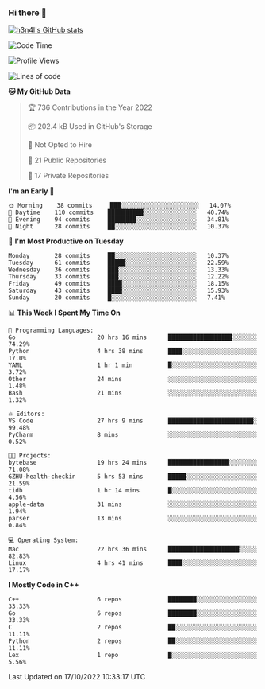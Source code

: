 ### Hi there 👋

[![h3n4l's GitHub stats](https://github-readme-stats.vercel.app/api?username=h3n4l&count_private=true&show_icons=true&theme=radical)](https://github.com/h3n4l/github-readme-stats)

<!--START_SECTION:waka-->
![Code Time](http://img.shields.io/badge/Code%20Time-763%20hrs%209%20mins-blue)

![Profile Views](http://img.shields.io/badge/Profile%20Views-7-blue)

![Lines of code](https://img.shields.io/badge/From%20Hello%20World%20I%27ve%20Written-44%20Thousand%20lines%20of%20code-blue)

**🐱 My GitHub Data** 

> 🏆 736 Contributions in the Year 2022
 > 
> 📦 202.4 kB Used in GitHub's Storage 
 > 
> 🚫 Not Opted to Hire
 > 
> 📜 21 Public Repositories 
 > 
> 🔑 17 Private Repositories  
 > 
**I'm an Early 🐤** 

```text
🌞 Morning    38 commits     ███░░░░░░░░░░░░░░░░░░░░░░   14.07% 
🌆 Daytime    110 commits    ██████████░░░░░░░░░░░░░░░   40.74% 
🌃 Evening    94 commits     ████████░░░░░░░░░░░░░░░░░   34.81% 
🌙 Night      28 commits     ██░░░░░░░░░░░░░░░░░░░░░░░   10.37%

```
📅 **I'm Most Productive on Tuesday** 

```text
Monday       28 commits     ██░░░░░░░░░░░░░░░░░░░░░░░   10.37% 
Tuesday      61 commits     █████░░░░░░░░░░░░░░░░░░░░   22.59% 
Wednesday    36 commits     ███░░░░░░░░░░░░░░░░░░░░░░   13.33% 
Thursday     33 commits     ███░░░░░░░░░░░░░░░░░░░░░░   12.22% 
Friday       49 commits     ████░░░░░░░░░░░░░░░░░░░░░   18.15% 
Saturday     43 commits     ████░░░░░░░░░░░░░░░░░░░░░   15.93% 
Sunday       20 commits     █░░░░░░░░░░░░░░░░░░░░░░░░   7.41%

```


📊 **This Week I Spent My Time On** 

```text
💬 Programming Languages: 
Go                       20 hrs 16 mins      ██████████████████░░░░░░░   74.29% 
Python                   4 hrs 38 mins       ████░░░░░░░░░░░░░░░░░░░░░   17.0% 
YAML                     1 hr 1 min          █░░░░░░░░░░░░░░░░░░░░░░░░   3.72% 
Other                    24 mins             ░░░░░░░░░░░░░░░░░░░░░░░░░   1.48% 
Bash                     21 mins             ░░░░░░░░░░░░░░░░░░░░░░░░░   1.32%

🔥 Editors: 
VS Code                  27 hrs 9 mins       ████████████████████████░   99.48% 
PyCharm                  8 mins              ░░░░░░░░░░░░░░░░░░░░░░░░░   0.52%

🐱‍💻 Projects: 
bytebase                 19 hrs 24 mins      █████████████████░░░░░░░░   71.08% 
GZHU-health-checkin      5 hrs 53 mins       █████░░░░░░░░░░░░░░░░░░░░   21.59% 
tidb                     1 hr 14 mins        █░░░░░░░░░░░░░░░░░░░░░░░░   4.56% 
apple-data               31 mins             ░░░░░░░░░░░░░░░░░░░░░░░░░   1.94% 
parser                   13 mins             ░░░░░░░░░░░░░░░░░░░░░░░░░   0.84%

💻 Operating System: 
Mac                      22 hrs 36 mins      ████████████████████░░░░░   82.83% 
Linux                    4 hrs 41 mins       ████░░░░░░░░░░░░░░░░░░░░░   17.17%

```

**I Mostly Code in C++** 

```text
C++                      6 repos             ████████░░░░░░░░░░░░░░░░░   33.33% 
Go                       6 repos             ████████░░░░░░░░░░░░░░░░░   33.33% 
C                        2 repos             ██░░░░░░░░░░░░░░░░░░░░░░░   11.11% 
Python                   2 repos             ██░░░░░░░░░░░░░░░░░░░░░░░   11.11% 
Lex                      1 repo              █░░░░░░░░░░░░░░░░░░░░░░░░   5.56%

```



 Last Updated on 17/10/2022 10:33:17 UTC
<!--END_SECTION:waka-->

